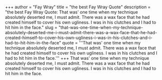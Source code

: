 +++
author = "Fay Wray"
title = "the best Fay Wray Quote"
description = "the best Fay Wray Quote: That was' one time when my technique absolutely deserted me, I must admit. There was a wax face that he had created himself to cover his own ugliness. I was in his clutches and I had to hit him in the face."
slug = "that-was-one-time-when-my-technique-absolutely-deserted-me-i-must-admit-there-was-a-wax-face-that-he-had-created-himself-to-cover-his-own-ugliness-i-was-in-his-clutches-and-i-had-to-hit-him-in-the-face"
quote = '''That was' one time when my technique absolutely deserted me, I must admit. There was a wax face that he had created himself to cover his own ugliness. I was in his clutches and I had to hit him in the face.'''
+++
That was' one time when my technique absolutely deserted me, I must admit. There was a wax face that he had created himself to cover his own ugliness. I was in his clutches and I had to hit him in the face.
